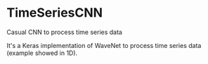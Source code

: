 # TimeSeriesCNN
Casual CNN to process time series data

It's a Keras implementation of WaveNet to process time series data (example showed in 1D).

